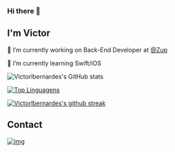 
### Hi there 👋

<!--
**victorlbernardes/victorlbernardes** is a ✨ _special_ ✨ repository because its `README.md` (this file) appears on your GitHub profile.

Here are some ideas to get you started:

- 🔭 I’m currently working on ...
- 🌱 I’m currently learning ...
- 👯 I’m looking to collaborate on ...
- 🤔 I’m looking for help with ...
- 💬 Ask me about ...
- 📫 How to reach me: ...
- 😄 Pronouns: ...
- ⚡ Fun fact: ...
-->

## I'm Victor

🔭 I’m currently working on Back-End Developer at [@Zup](https://www.zup.com.br/)

🌱 I’m currently learning Swift/iOS

![Victorlbernardes's GitHub stats](https://github-readme-stats.vercel.app/api?username=victorlbernardes&theme=github_dark)


[![Top Linguagens](https://github-readme-stats.vercel.app/api/top-langs/?username=victorlbernardes&theme=blue-green)](https://github.com/lvictorlbernardes/github-readme-stats)

[![Victorlbernardes's github streak](https://github-readme-streak-stats.herokuapp.com/?user=victorlbernardes&theme=blue-green)](https://github.com/victorlbernardes/github-readme-streak-stats)

## Contact

[![img](https://img.shields.io/badge/LinkedIn-0077B5?style=for-the-badge&logo=linkedin&logoColor=white)](https://www.linkedin.com/in/victor-luiz-bernardes-da-silva-36bb53a3/)

